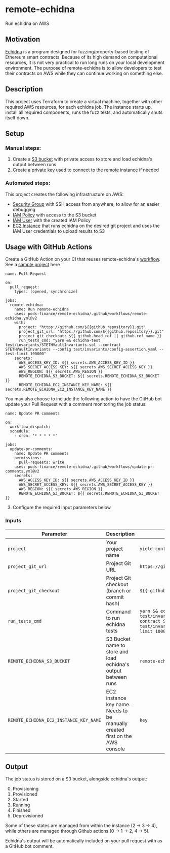 # remote-echidna

Run echidna on AWS

## Motivation

[Echidna](https://github.com/crytic/echidna) is a program designed for fuzzing/property-based testing of Ethereum smart contracts. Because of its high demand on computational resources, it is not very practical to run long runs on your local development environment. The purpose of remote-echidna is to allow developers to test their contracts on AWS while they can continue working on something else.

## Description

This project uses Terraform to create a virtual machine, together with other required AWS resources, for each echidna job. The instance starts up, install all required components, runs the fuzz tests, and automatically shuts itself down.

## Setup

### Manual steps:

1. Create a [S3 bucket](./terraform/s3_bucket.tf) with private access to store and load echidna's output between runs
2. Create a [private key](./terraform/ec2_instance.tf) used to connect to the remote instance if needed

### Automated steps:

This project creates the following infrastructure on AWS:

- [Security Group](./terraform/security_group.tf) with SSH access from anywhere, to allow for an easier debugging
- [IAM Policy](./terraform/iam_user.tf) with access to the S3 bucket
- [IAM User](./terraform/iam_user.tf) with the created IAM Policy
- [EC2 Instance](./terraform/ec2_instance.tf) that runs echidna on the desired git project and uses the IAM User credentials to upload results to S3

## Usage with GitHub Actions

Create a GitHub Action on your CI that reuses remote-echidna's [workflow](./.github/workflows/remote-echidna.yml). See a [sample project](https://github.com/pods-finance/yield-contracts) here

```
name: Pull Request

on:
  pull_request:
    types: [opened, synchronize]

jobs:
  remote-echidna:
    name: Run remote-echidna
    uses: pods-finance/remote-echidna/.github/workflows/remote-echidna.yml@v2
    with:
      project: "https://github.com/${{github.repository}}.git"
      project_git_url: "https://github.com/${{github.repository}}.git"
      project_git_checkout: ${{ github.head_ref || github.ref_name }}
      run_tests_cmd: "yarn && echidna-test test/invariants/STETHVaultInvariants.sol --contract STETHVaultInvariants --config test/invariants/config-assertion.yaml --test-limit 100000"
    secrets:
      AWS_ACCESS_KEY_ID: ${{ secrets.AWS_ACCESS_KEY_ID }}
      AWS_SECRET_ACCESS_KEY: ${{ secrets.AWS_SECRET_ACCESS_KEY }}
      AWS_REGION: ${{ secrets.AWS_REGION }}
      REMOTE_ECHIDNA_S3_BUCKET: ${{ secrets.REMOTE_ECHIDNA_S3_BUCKET }}
      REMOTE_ECHIDNA_EC2_INSTANCE_KEY_NAME: ${{ secrets.REMOTE_ECHIDNA_EC2_INSTANCE_KEY_NAME }}
```

You may also choose to include the following action to have the GitHub bot update your Pull Request with a comment monitoring the job status:

```
name: Update PR comments

on:
  workflow_dispatch:
  schedule:
    - cron: '* * * * *'

jobs:
  update-pr-comments:
    name: Update PR comments
    permissions:
      pull-requests: write
    uses: pods-finance/remote-echidna/.github/workflows/update-pr-comments.yml@v2
    secrets:
      AWS_ACCESS_KEY_ID: ${{ secrets.AWS_ACCESS_KEY_ID }}
      AWS_SECRET_ACCESS_KEY: ${{ secrets.AWS_SECRET_ACCESS_KEY }}
      AWS_REGION: ${{ secrets.AWS_REGION }}
      REMOTE_ECHIDNA_S3_BUCKET: ${{ secrets.REMOTE_ECHIDNA_S3_BUCKET }}
```

3. Configure the required input parameters below

### Inputs

| Parameter                              | Description                                                                  | Example                                                                                  | Required |
| -------------------------------------- | ---------------------------------------------------------------------------- | ---------------------------------------------------------------------------------------- | -------- |
| `project`                              | Your project name                                                            | `yield-contracts`                                                                    | Yes      |
| `project_git_url`                      | Project Git URL                                                              | `https://github.com/${{github.repository}}.git`                                   | Yes      |
| `project_git_checkout`                 | Project Git checkout (branch or commit hash)                                 | `${{ github.head_ref \|\| github.ref_name }}`                                                                                   | Yes      |
| `run_tests_cmd`                        | Command to run echidna tests                                                 | `yarn && echidna-test test/invariants/STETHVaultInvariants.sol --contract STETHVaultInvariants --config test/invariants/config-assertion.yaml --test-limit 100000` | Yes      |
| `REMOTE_ECHIDNA_S3_BUCKET`             | S3 Bucket name to store and load echidna's output between runs               | `remote-echidna`                                                             | Yes      |
| `REMOTE_ECHIDNA_EC2_INSTANCE_KEY_NAME` | EC2 instance key name. Needs to be manually created first on the AWS console | `key`                                                                                | Yes      |

## Output

The job status is stored on a S3 bucket, alongside echidna's output:

0. Provisioning
1. Provisioned
2. Started
3. Running
4. Finished
5. Deprovisioned

Some of these states are managed from within the instance (2 -> 3 -> 4), while others are managed through Github actions (0 -> 1 -> 2, 4 -> 5).

Echidna's output will be automatically included on your pull request with as a GitHub bot comment.

